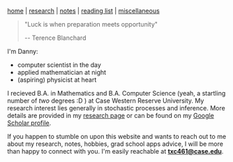 [home](./index.html)  |  [research](./research.html)  |  [notes](./notes.html)  |  [reading list](./reading_list.html)  |  [miscellaneous](./miscellaneous.html)

> "Luck is when preparation meets opportunity" 
> 
> -- Terence Blanchard 

I'm Danny:

- computer scientist in the day
- applied mathematician at night
- (aspiring) physicist at heart

I recieved B.A. in Mathematics and B.A. Computer Science (yeah, a startling number of _two_ degrees :D ) at Case Western Reserve University. My research interest lies generally in stochastic processes and inference. More details are provided in my [research page](./research.html) or can be found on my [Google Scholar profile](https://scholar.google.com/citations?hl=en&user=W72N33YAAAAJ).

If you happen to stumble on upon this website and wants to reach out to me about my research, notes, hobbies, grad school apps advice, I will be more than happy to connect with you. I'm easily reachable at **txc461@case.edu**. 

